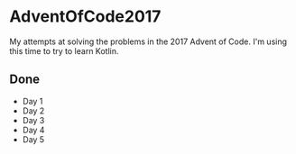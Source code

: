 # AdventOfCode2017

My attempts at solving the problems in the 2017 Advent of Code. I'm using this time to try to learn Kotlin.

## Done
* Day 1
* Day 2
* Day 3
* Day 4
* Day 5
